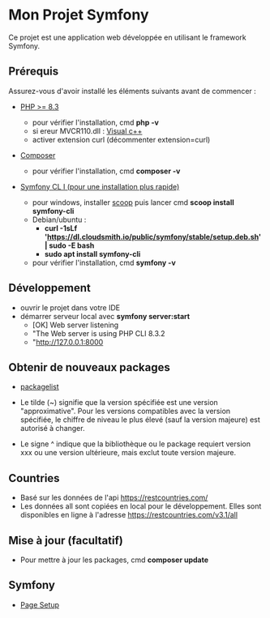 # Mon Projet Symfony

Ce projet est une application web développée en utilisant le framework Symfony.

## Prérequis

Assurez-vous d'avoir installé les éléments suivants avant de commencer :

- [PHP >= 8.3](https://windows.php.net/download#php-8.3)
  - pour vérifier l'installation, cmd **php -v**
  - si ereur MVCR110.dll : [Visual c++](https://learn.microsoft.com/fr-fr/cpp/windows/latest-supported-vc-redist?view=msvc-170)
  - activer extension curl (décommenter extension=curl)

- [Composer](https://getcomposer.org/download/)
  - pour vérifier l'installation, cmd **composer -v**
- [Symfony CL I (pour une installation plus rapide)](https://symfony.com/download)
  - pour windows, installer [scoop](https://scoop.sh/) puis lancer cmd **scoop install symfony-cli**
  - Debian/ubuntu :
      - **curl -1sLf 'https://dl.cloudsmith.io/public/symfony/stable/setup.deb.sh' | sudo -E bash**
      - **sudo apt install symfony-cli**
  - pour vérifier l'installation, cmd **symfony -v**

## Développement

- ouvrir le projet dans votre IDE
- démarrer serveur local avec **symfony server:start**
    - [OK] Web server listening                                                                                              
    - "The Web server is using PHP CLI 8.3.2                                                                             
    - "http://127.0.0.1:8000   

## Obtenir de nouveaux packages

- [packagelist](https://packagist.org/?)

- Le tilde (~) signifie que la version spécifiée est une version "approximative". Pour les versions compatibles avec la version spécifiée, le chiffre de niveau le plus élevé (sauf la version majeure) est autorisé à changer.
- Le signe ^ indique que la bibliothèque ou le package requiert version xxx ou une version ultérieure, mais exclut toute version majeure.

## Countries

- Basé sur les données de l'api https://restcountries.com/
- Les données all sont copiées en local pour le développement. Elles sont disponibles en ligne à l'adresse https://restcountries.com/v3.1/all


## Mise à jour (facultatif)

- Pour mettre à jour les packages, cmd **composer update**

## Symfony

- [Page Setup](https://symfony.com/doc/current/setup.html)
